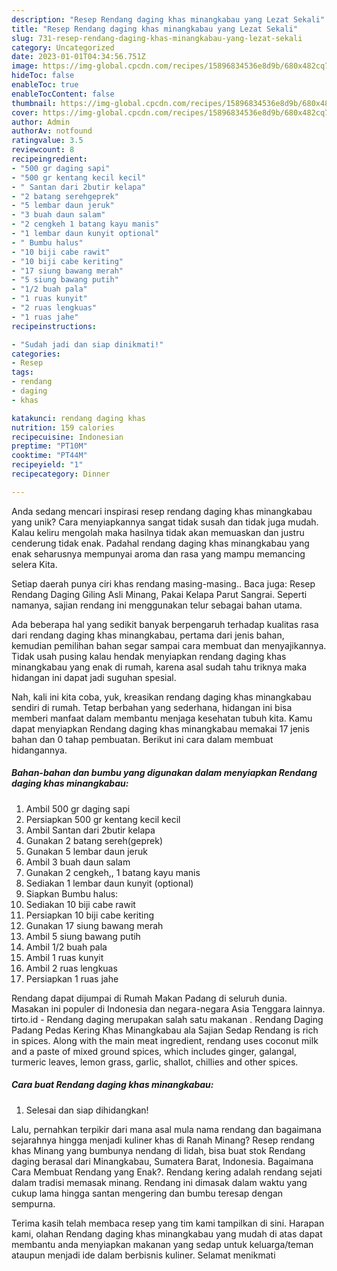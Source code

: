 ```yaml
---
description: "Resep Rendang daging khas minangkabau yang Lezat Sekali"
title: "Resep Rendang daging khas minangkabau yang Lezat Sekali"
slug: 731-resep-rendang-daging-khas-minangkabau-yang-lezat-sekali
category: Uncategorized
date: 2023-01-01T04:34:56.751Z
image: https://img-global.cpcdn.com/recipes/15896834536e8d9b/680x482cq70/rendang-daging-khas-minangkabau-foto-resep-utama.jpg
hideToc: false
enableToc: true
enableTocContent: false
thumbnail: https://img-global.cpcdn.com/recipes/15896834536e8d9b/680x482cq70/rendang-daging-khas-minangkabau-foto-resep-utama.jpg
cover: https://img-global.cpcdn.com/recipes/15896834536e8d9b/680x482cq70/rendang-daging-khas-minangkabau-foto-resep-utama.jpg
author: Admin
authorAv: notfound
ratingvalue: 3.5
reviewcount: 8
recipeingredient:
- "500 gr daging sapi"
- "500 gr kentang kecil kecil"
- " Santan dari 2butir kelapa"
- "2 batang serehgeprek"
- "5 lembar daun jeruk"
- "3 buah daun salam"
- "2 cengkeh 1 batang kayu manis"
- "1 lembar daun kunyit optional"
- " Bumbu halus"
- "10 biji cabe rawit"
- "10 biji cabe keriting"
- "17 siung bawang merah"
- "5 siung bawang putih"
- "1/2 buah pala"
- "1 ruas kunyit"
- "2 ruas lengkuas"
- "1 ruas jahe"
recipeinstructions:

- "Sudah jadi dan siap dinikmati!"
categories:
- Resep
tags:
- rendang
- daging
- khas

katakunci: rendang daging khas 
nutrition: 159 calories
recipecuisine: Indonesian
preptime: "PT10M"
cooktime: "PT44M"
recipeyield: "1"
recipecategory: Dinner

---
```





Anda sedang mencari inspirasi resep rendang daging khas minangkabau yang unik? Cara menyiapkannya sangat tidak susah dan tidak juga mudah. Kalau keliru mengolah maka hasilnya tidak akan memuaskan dan justru cenderung tidak enak. Padahal rendang daging khas minangkabau yang enak seharusnya mempunyai aroma dan rasa yang mampu memancing selera Kita.





Setiap daerah punya ciri khas rendang masing-masing.. Baca juga: Resep Rendang Daging Giling Asli Minang, Pakai Kelapa Parut Sangrai. Seperti namanya, sajian rendang ini menggunakan telur sebagai bahan utama.

Ada beberapa hal yang sedikit banyak berpengaruh terhadap kualitas rasa dari rendang daging khas minangkabau, pertama dari jenis bahan, kemudian pemilihan bahan segar sampai cara membuat dan menyajikannya. Tidak usah pusing kalau hendak menyiapkan rendang daging khas minangkabau yang enak di rumah, karena asal sudah tahu triknya maka hidangan ini dapat jadi suguhan spesial.






Nah, kali ini kita coba, yuk, kreasikan rendang daging khas minangkabau sendiri di rumah. Tetap berbahan yang sederhana, hidangan ini bisa memberi manfaat dalam membantu menjaga kesehatan tubuh kita. Kamu dapat menyiapkan Rendang daging khas minangkabau memakai 17 jenis bahan dan 0 tahap pembuatan. Berikut ini cara dalam membuat hidangannya.

<!--inarticleads1-->

##### Bahan-bahan dan bumbu yang digunakan dalam menyiapkan Rendang daging khas minangkabau:

1. Ambil 500 gr daging sapi
1. Persiapkan 500 gr kentang kecil kecil
1. Ambil  Santan dari 2butir kelapa
1. Gunakan 2 batang sereh(geprek)
1. Gunakan 5 lembar daun jeruk
1. Ambil 3 buah daun salam
1. Gunakan 2 cengkeh,, 1 batang kayu manis
1. Sediakan 1 lembar daun kunyit (optional)
1. Siapkan  Bumbu halus:
1. Sediakan 10 biji cabe rawit
1. Persiapkan 10 biji cabe keriting
1. Gunakan 17 siung bawang merah
1. Ambil 5 siung bawang putih
1. Ambil 1/2 buah pala
1. Ambil 1 ruas kunyit
1. Ambil 2 ruas lengkuas
1. Persiapkan 1 ruas jahe


Rendang dapat dijumpai di Rumah Makan Padang di seluruh dunia. Masakan ini populer di Indonesia dan negara-negara Asia Tenggara lainnya. tirto.id - Rendang daging merupakan salah satu makanan . Rendang Daging Padang Pedas Kering Khas Minangkabau ala Sajian Sedap Rendang is rich in spices. Along with the main meat ingredient, rendang uses coconut milk and a paste of mixed ground spices, which includes ginger, galangal, turmeric leaves, lemon grass, garlic, shallot, chillies and other spices. 

<!--inarticleads2-->

##### Cara buat Rendang daging khas minangkabau:


1. Selesai dan siap dihidangkan!

Lalu, pernahkan terpikir dari mana asal mula nama rendang dan bagaimana sejarahnya hingga menjadi kuliner khas di Ranah Minang? Resep rendang khas Minang yang bumbunya nendang di lidah, bisa buat stok Rendang daging berasal dari Minangkabau, Sumatera Barat, Indonesia. Bagaimana Cara Membuat Rendang yang Enak?. Rendang kering adalah rendang sejati dalam tradisi memasak minang. Rendang ini dimasak dalam waktu yang cukup lama hingga santan mengering dan bumbu teresap dengan sempurna. 

Terima kasih telah membaca resep yang tim kami tampilkan di sini. Harapan kami, olahan Rendang daging khas minangkabau yang mudah di atas dapat membantu anda menyiapkan makanan yang sedap untuk keluarga/teman ataupun menjadi ide dalam berbisnis kuliner. Selamat menikmati
